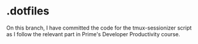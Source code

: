 # .dotfiles

On this branch, I have committed the code for the tmux-sessionizer script as I follow the relevant part in Prime's Developer Productivity course.
